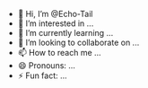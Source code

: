 - 👋 Hi, I’m @Echo-Tail
- 👀 I’m interested in ...
- 🌱 I’m currently learning ...
- 💞️ I’m looking to collaborate on ...
- 📫 How to reach me ...
- 😄 Pronouns: ...
- ⚡ Fun fact: ...

<!---
Echo-Tail/Echo-Tail is a ✨ special ✨ repository because its `README.md` (this file) appears on your GitHub profile.
You can click the Preview link to take a look at your changes.
--->
